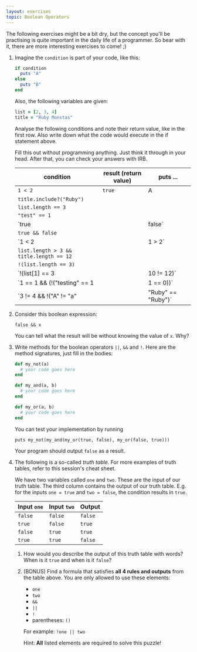 ```yaml
---
layout: exercises
topic: Boolean Operators
---
```


The following exercises might be a bit dry, but the concept you'll be practising is quite important in the daily life of a programmer. So bear with it, there are more interesting exercises to come! ;)

1.  Imagine the `condition` is part of your code, like this:
    
    ```ruby
    if condition
      puts "A"
    else
      puts "B"
    end
    ```

    Also, the following variables are given:

    ```ruby
    list = [2, 3, 4]
    title = "Ruby Monstas"
    ```
    Analyse the following conditions and note their return value, like in the first row. Also write down what the code would execute in the if statement above.

    Fill this out without programming anything. Just think it through in your head. After that, you can check your answers with IRB.

    condition | result (return value) | puts ...
    --------- | --------------------- | --------
    `1 < 2` | `true` | A
    `title.include?("Ruby")`||
    `list.length == 3`||
    `"test" == 1`||
    `true || false`||
    `true && false`||
    `1 < 2 || 1 > 2`||
    `list.length > 3 && title.length == 12`||
    `!(list.length == 3)`||
    `!(list[1] == 3 || 10 != 12)`||
    `1 == 1 && (!("testing" == 1 || 1 == 0))`||
    `3 != 4 && !("A" != "a" || "Ruby" == "Ruby")`||
    

2.  Consider this boolean expression:
    
    `false && x`

    You can tell what the result will be without knowing the value of `x`. Why?

3.  Write methods for the boolean operators `||`, `&&` and `!`. Here are the method signatures, just fill in the bodies:

    ```ruby
    def my_not(a)
      # your code goes here
    end

    def my_and(a, b)
      # your code goes here
    end

    def my_or(a, b)
      # your code goes here
    end
    ```

    You can test your implementation by running

    `puts my_not(my_and(my_or(true, false), my_or(false, true)))`

    Your program should output `false` as a result.

4.  The following is a so-called _truth table_. For more examples of truth tables, refer to this session's cheat sheet.

    We have two variables called `one` and `two`. These are the input of our truth table. The third column contains the output of our truth table. E.g. for the inputs `one = true` and `two = false`, the condition results in `true`.

    Input `one` | Input `two` | Output
    ----------- | ----------- | ------
    `false` | `false` | `false`
    `true` | `false` | `true`
    `false` | `true` | `true`
    `true` | `true` | `false`

    1.  How would you describe the output of this truth table with words? When is it `true` and when is it `false`?

    2.  (BONUS) Find a formula that satisfies **all 4 rules and outputs** from the table above. You are only allowed to use these elements:

        * `one`
        * `two`
        * `&&`
        * `||`
        * `!`
        * parentheses: `()`

        For example: `!one || two`

        Hint: **All** listed elements are required to solve this puzzle!

